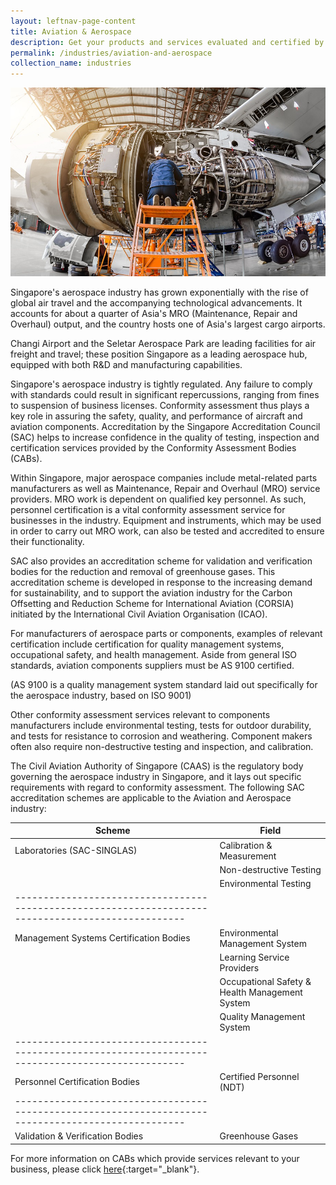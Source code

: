 ```yaml
---
layout: leftnav-page-content
title: Aviation & Aerospace
description: Get your products and services evaluated and certified by a Singapore Accreditation Council (SAC)-accredited Conformity Assessment Body (CAB).
permalink: /industries/aviation-and-aerospace
collection_name: industries
---
```


![Aviation & Aerospace Industries](/images/industries/aviation-and-aerospace.jpg)

Singapore's aerospace industry has grown exponentially with the rise of global air travel and the accompanying technological advancements. It accounts for about a quarter of Asia's MRO (Maintenance, Repair and Overhaul) output, and the country hosts one of Asia's largest cargo airports. 

Changi Airport and the Seletar Aerospace Park are leading facilities for air freight and travel; these position Singapore as a leading aerospace hub, equipped with both R&D and manufacturing capabilities. 

Singapore's aerospace industry is tightly regulated. Any failure to comply with standards could result in significant repercussions, ranging from fines to suspension of business licenses. Conformity assessment thus plays a key role in assuring the safety, quality, and performance of aircraft and aviation components. Accreditation by the Singapore Accreditation Council (SAC) helps to increase confidence in the quality of testing, inspection and certification services provided by the Conformity Assessment Bodies (CABs).

Within Singapore, major aerospace companies include metal-related parts manufacturers as well as Maintenance, Repair and Overhaul (MRO) service providers. MRO work is dependent on qualified key personnel. As such, personnel certification is a vital conformity assessment service for businesses in the industry. Equipment and instruments, which may be used in order to carry out MRO work, can also be tested and accredited to ensure their functionality. 

SAC also provides an accreditation scheme for validation and verification bodies for the reduction and removal of greenhouse gases. This accreditation scheme is developed in response to the increasing demand for sustainability, and to support the aviation industry for the Carbon Offsetting and Reduction Scheme for International Aviation (CORSIA) initiated by the International Civil Aviation Organisation (ICAO).

For manufacturers of aerospace parts or components, examples of relevant certification include certification for quality management systems, occupational safety, and health management. Aside from general ISO standards, aviation components suppliers must be AS 9100 certified. 

(AS 9100 is a quality management system standard laid out specifically for the aerospace industry, based on ISO 9001) 

Other conformity assessment services relevant to components manufacturers include environmental testing, tests for outdoor durability, and tests for resistance to corrosion and weathering. Component makers often also require non-destructive testing and inspection, and calibration.

The Civil Aviation Authority of Singapore (CAAS) is the regulatory body governing the aerospace industry in Singapore, and it lays out specific requirements with regard to conformity assessment. The following SAC accreditation schemes are applicable to the Aviation and Aerospace industry:

| Scheme                                          | Field                                          |
|-------------------------------------------------|------------------------------------------------|
| Laboratories (SAC-SINGLAS)                      | Calibration & Measurement                      |
|                                                 | Non-destructive Testing                        |
|                                                 | Environmental Testing                          |
|--------------------------------------------------------------------------------------------------|
| Management Systems Certification Bodies         | Environmental Management System                |
|                                                 | Learning Service Providers                     |
|                                                 | Occupational Safety & Health Management System |
|                                                 | Quality Management System                      |
|--------------------------------------------------------------------------------------------------|
| Personnel Certification Bodies                  | Certified Personnel (NDT)                      |
|--------------------------------------------------------------------------------------------------|
| Validation & Verification Bodies                | Greenhouse Gases                               |

For more information on CABs which provide services relevant to your business, please click [here](/services/accreditation-services){:target="_blank"}.
